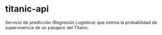 # titanic-api
Servicio de predicción (Regresión Logística) que estima la probabilidad de supervivencia de un pasajero del Titanic.
